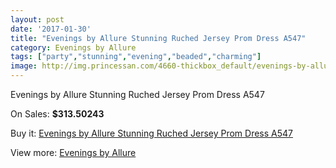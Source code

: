 ```yaml
---
layout: post
date: '2017-01-30'
title: "Evenings by Allure Stunning Ruched Jersey Prom Dress A547"
category: Evenings by Allure
tags: ["party","stunning","evening","beaded","charming"]
image: http://img.princessan.com/4660-thickbox_default/evenings-by-allure-stunning-ruched-jersey-prom-dress-a547.jpg
---
```

Evenings by Allure Stunning Ruched Jersey Prom Dress A547

On Sales: **$313.50243**
<a href="https://www.princessan.com/en/evenings-by-allure/2187-evenings-by-allure-stunning-ruched-jersey-prom-dress-a547.html"><amp-img layout="responsive" width="600" height="600" src="//img.princessan.com/4660-thickbox_default/evenings-by-allure-stunning-ruched-jersey-prom-dress-a547.jpg" alt="Evenings by Allure Stunning Ruched Jersey Prom Dress A547 0" /></a>
<a href="https://www.princessan.com/en/evenings-by-allure/2187-evenings-by-allure-stunning-ruched-jersey-prom-dress-a547.html"><amp-img layout="responsive" width="600" height="600" src="//img.princessan.com/4663-thickbox_default/evenings-by-allure-stunning-ruched-jersey-prom-dress-a547.jpg" alt="Evenings by Allure Stunning Ruched Jersey Prom Dress A547 1" /></a>
<a href="https://www.princessan.com/en/evenings-by-allure/2187-evenings-by-allure-stunning-ruched-jersey-prom-dress-a547.html"><amp-img layout="responsive" width="600" height="600" src="//img.princessan.com/4662-thickbox_default/evenings-by-allure-stunning-ruched-jersey-prom-dress-a547.jpg" alt="Evenings by Allure Stunning Ruched Jersey Prom Dress A547 2" /></a>
<a href="https://www.princessan.com/en/evenings-by-allure/2187-evenings-by-allure-stunning-ruched-jersey-prom-dress-a547.html"><amp-img layout="responsive" width="600" height="600" src="//img.princessan.com/4661-thickbox_default/evenings-by-allure-stunning-ruched-jersey-prom-dress-a547.jpg" alt="Evenings by Allure Stunning Ruched Jersey Prom Dress A547 3" /></a>

Buy it: [Evenings by Allure Stunning Ruched Jersey Prom Dress A547](https://www.princessan.com/en/evenings-by-allure/2187-evenings-by-allure-stunning-ruched-jersey-prom-dress-a547.html "Evenings by Allure Stunning Ruched Jersey Prom Dress A547")

View more: [Evenings by Allure](https://www.princessan.com/en/18-evenings-by-allure "Evenings by Allure")